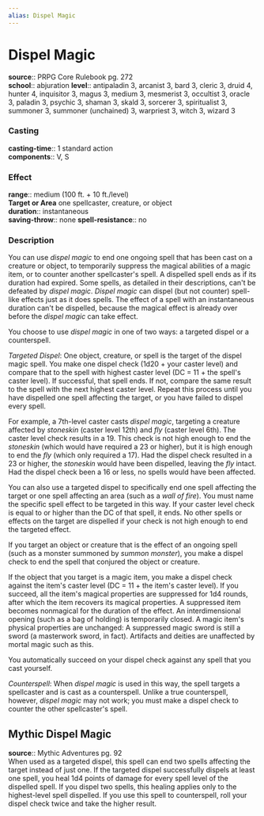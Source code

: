 ```yaml
---
alias: Dispel Magic
---
```


# Dispel Magic 

**source**:: PRPG Core Rulebook pg. 272  
**school**:: abjuration
**level**:: antipaladin 3, arcanist 3, bard 3, cleric 3, druid 4, hunter 4, inquisitor 3, magus 3, medium 3, mesmerist 3, occultist 3, oracle 3, paladin 3, psychic 3, shaman 3, skald 3, sorcerer 3, spiritualist 3, summoner 3, summoner (unchained) 3, warpriest 3, witch 3, wizard 3

### Casting 

**casting-time**:: 1 standard action  
**components**:: V, S

### Effect 

**range**:: medium (100 ft. + 10 ft./level)  
**Target or Area** one spellcaster, creature, or object  
**duration**:: instantaneous  
**saving-throw**:: none
**spell-resistance**:: no

### Description 

You can use *dispel magic* to end one ongoing spell that has been cast on a creature or object, to temporarily suppress the magical abilities of a magic item, or to counter another spellcaster's spell. A dispelled spell ends as if its duration had expired. Some spells, as detailed in their descriptions, can't be defeated by *dispel magic*. *Dispel magic* can dispel (but not counter) spell-like effects just as it does spells. The effect of a spell with an instantaneous duration can't be dispelled, because the magical effect is already over before the *dispel magic* can take effect.  
  
You choose to use *dispel magic* in one of two ways: a targeted dispel or a counterspell.  
  
*Targeted Dispel*: One object, creature, or spell is the target of the dispel magic spell. You make one dispel check (1d20 + your caster level) and compare that to the spell with highest caster level (DC = 11 + the spell's caster level). If successful, that spell ends. If not, compare the same result to the spell with the next highest caster level. Repeat this process until you have dispelled one spell affecting the target, or you have failed to dispel every spell.  
  
For example, a 7th-level caster casts *dispel magic*, targeting a creature affected by *stoneskin* (caster level 12th) and *fly* (caster level 6th). The caster level check results in a 19. This check is not high enough to end the *stoneskin* (which would have required a 23 or higher), but it is high enough to end the *fly* (which only required a 17). Had the dispel check resulted in a 23 or higher, the *stoneskin* would have been dispelled, leaving the *fly* intact. Had the dispel check been a 16 or less, no spells would have been affected.  
  
You can also use a targeted dispel to specifically end one spell affecting the target or one spell affecting an area (such as a *wall of fire*). You must name the specific spell effect to be targeted in this way. If your caster level check is equal to or higher than the DC of that spell, it ends. No other spells or effects on the target are dispelled if your check is not high enough to end the targeted effect.  
  
If you target an object or creature that is the effect of an ongoing spell (such as a monster summoned by *summon monster*), you make a dispel check to end the spell that conjured the object or creature.  
  
If the object that you target is a magic item, you make a dispel check against the item's caster level (DC = 11 + the item's caster level). If you succeed, all the item's magical properties are suppressed for 1d4 rounds, after which the item recovers its magical properties. A suppressed item becomes nonmagical for the duration of the effect. An interdimensional opening (such as a bag of holding) is temporarily closed. A magic item's physical properties are unchanged: A suppressed magic sword is still a sword (a masterwork sword, in fact). Artifacts and deities are unaffected by mortal magic such as this.  
  
You automatically succeed on your dispel check against any spell that you cast yourself.  
  
*Counterspell*: When *dispel magic* is used in this way, the spell targets a spellcaster and is cast as a counterspell. Unlike a true counterspell, however, *dispel magic* may not work; you must make a dispel check to counter the other spellcaster's spell.

## Mythic Dispel Magic 

**source**:: Mythic Adventures pg. 92  
When used as a targeted dispel, this spell can end two spells affecting the target instead of just one. If the targeted dispel successfully dispels at least one spell, you heal 1d4 points of damage for every spell level of the dispelled spell. If you dispel two spells, this healing applies only to the highest-level spell dispelled. If you use this spell to counterspell, roll your dispel check twice and take the higher result.


